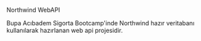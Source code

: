 Northwind WebAPI

Bupa Acıbadem Sigorta Bootcamp'inde Northwind hazır veritabanı kullanılarak hazırlanan web api projesidir.
